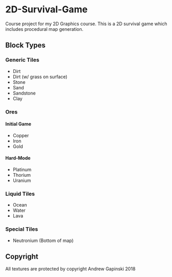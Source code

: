 # 2D-Survival-Game
Course project for my 2D Graphics course. This is a 2D survival game which  includes procedural map generation.

## Block Types ##
### Generic Tiles ###
- Dirt
- Dirt (w/ grass on surface)
- Stone
- Sand
- Sandstone
- Clay

### Ores ###
#### Initial Game ####
- Copper
- Iron
- Gold

#### Hard-Mode ####
- Platinum
- Thorium
- Uranium

### Liquid Tiles ###
- Ocean
- Water
- Lava

### Special Tiles ###
- Neutronium (Bottom of map)

## Copyright ##
All textures are protected by copyright Andrew Gapinski 2018
